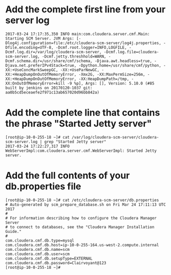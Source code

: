 # Add the complete first line from your server log

	2017-03-24 17:17:35,350 INFO main:com.cloudera.server.cmf.Main: Starting SCM Server. JVM Args: [-Dlog4j.configuration=file:/etc/cloudera-scm-server/log4j.properties, -Dfile.encoding=UTF-8, -Dcmf.root.logger=INFO,LOGFILE, -Dcmf.log.dir=/var/log/cloudera-scm-server, -Dcmf.log.file=cloudera-scm-server.log, -Dcmf.jetty.threshhold=WARN, -Dcmf.schema.dir=/usr/share/cmf/schema, -Djava.awt.headless=true, -Djava.net.preferIPv4Stack=true, -Dpython.home=/usr/share/cmf/python, -XX:+UseConcMarkSweepGC, -XX:+UseParNewGC, -XX:+HeapDumpOnOutOfMemoryError, -Xmx2G, -XX:MaxPermSize=256m, -XX:+HeapDumpOnOutOfMemoryError, -XX:HeapDumpPath=/tmp, -XX:OnOutOfMemoryError=kill -9 %p], Args: [], Version: 5.10.0 (#85 built by jenkins on 20170120-1037 git: aa0b5cd5eceaefe2f971c13ab657020d96bb842a)
	
# Add the complete line that contains the phrase "Started Jetty server"

	[root@ip-10-0-255-18 ~]# cat /var/log/cloudera-scm-server/cloudera-scm-server.log | grep "Started Jetty server"
	2017-03-24 17:22:27,317 INFO WebServerImpl:com.cloudera.server.cmf.WebServerImpl: Started Jetty server.

# Add the full contents of your db.properties file

	[root@ip-10-0-255-18 ~]# cat /etc/cloudera-scm-server/db.properties
	# Auto-generated by scm_prepare_database.sh on Fri Mar 24 17:11:13 UTC 2017
	#
	# For information describing how to configure the Cloudera Manager Server
	# to connect to databases, see the "Cloudera Manager Installation Guide."
	#
	com.cloudera.cmf.db.type=mysql
	com.cloudera.cmf.db.host=ip-10-0-255-164.us-west-2.compute.internal
	com.cloudera.cmf.db.name=scm
	com.cloudera.cmf.db.user=scm
	com.cloudera.cmf.db.setupType=EXTERNAL
	com.cloudera.cmf.db.password=Clairvoyant@123
	[root@ip-10-0-255-18 ~]#